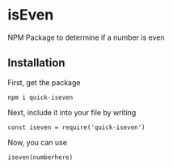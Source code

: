 # isEven
 NPM Package to determine if a number is even

## Installation

First, get the package

`npm i quick-iseven`

Next, include it into your file by writing

`const iseven = require('quick-iseven')`

Now, you can use

`iseven(numberhere)`